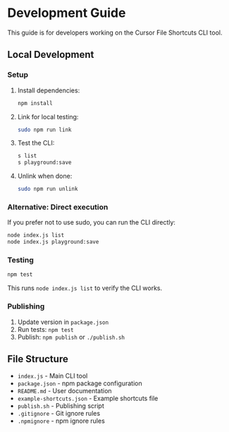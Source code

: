 # Development Guide

This guide is for developers working on the Cursor File Shortcuts CLI tool.

## Local Development

### Setup

1. Install dependencies:

   ```bash
   npm install
   ```

2. Link for local testing:

   ```bash
   sudo npm run link
   ```

3. Test the CLI:

   ```bash
   s list
   s playground:save
   ```

4. Unlink when done:
   ```bash
   sudo npm run unlink
   ```

### Alternative: Direct execution

If you prefer not to use sudo, you can run the CLI directly:

```bash
node index.js list
node index.js playground:save
```

### Testing

```bash
npm test
```

This runs `node index.js list` to verify the CLI works.

### Publishing

1. Update version in `package.json`
2. Run tests: `npm test`
3. Publish: `npm publish` or `./publish.sh`

## File Structure

- `index.js` - Main CLI tool
- `package.json` - npm package configuration
- `README.md` - User documentation
- `example-shortcuts.json` - Example shortcuts file
- `publish.sh` - Publishing script
- `.gitignore` - Git ignore rules
- `.npmignore` - npm ignore rules
